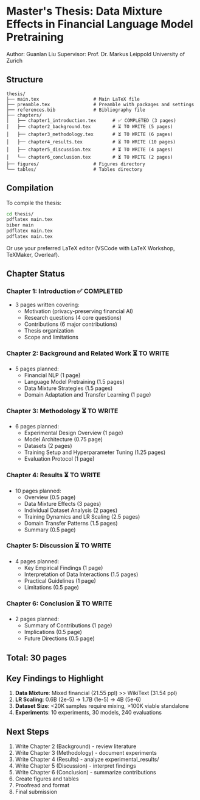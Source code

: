 # Master's Thesis: Data Mixture Effects in Financial Language Model Pretraining

Author: Guanlan Liu
Supervisor: Prof. Dr. Markus Leippold
University of Zurich

## Structure

```
thesis/
├── main.tex                    # Main LaTeX file
├── preamble.tex                # Preamble with packages and settings
├── references.bib              # Bibliography file
├── chapters/
│   ├── chapter1_introduction.tex      # ✅ COMPLETED (3 pages)
│   ├── chapter2_background.tex        # ⏳ TO WRITE (5 pages)
│   ├── chapter3_methodology.tex       # ⏳ TO WRITE (6 pages)
│   ├── chapter4_results.tex           # ⏳ TO WRITE (10 pages)
│   ├── chapter5_discussion.tex        # ⏳ TO WRITE (4 pages)
│   └── chapter6_conclusion.tex        # ⏳ TO WRITE (2 pages)
├── figures/                    # Figures directory
└── tables/                     # Tables directory
```

## Compilation

To compile the thesis:

```bash
cd thesis/
pdflatex main.tex
biber main
pdflatex main.tex
pdflatex main.tex
```

Or use your preferred LaTeX editor (VSCode with LaTeX Workshop, TeXMaker, Overleaf).

## Chapter Status

### Chapter 1: Introduction ✅ COMPLETED
- 3 pages written covering:
  - Motivation (privacy-preserving financial AI)
  - Research questions (4 core questions)
  - Contributions (6 major contributions)
  - Thesis organization
  - Scope and limitations

### Chapter 2: Background and Related Work ⏳ TO WRITE
- 5 pages planned:
  - Financial NLP (1 page)
  - Language Model Pretraining (1.5 pages)
  - Data Mixture Strategies (1.5 pages)
  - Domain Adaptation and Transfer Learning (1 page)

### Chapter 3: Methodology ⏳ TO WRITE
- 6 pages planned:
  - Experimental Design Overview (1 page)
  - Model Architecture (0.75 page)
  - Datasets (2 pages)
  - Training Setup and Hyperparameter Tuning (1.25 pages)
  - Evaluation Protocol (1 page)

### Chapter 4: Results ⏳ TO WRITE
- 10 pages planned:
  - Overview (0.5 page)
  - Data Mixture Effects (3 pages)
  - Individual Dataset Analysis (2 pages)
  - Training Dynamics and LR Scaling (2.5 pages)
  - Domain Transfer Patterns (1.5 pages)
  - Summary (0.5 page)

### Chapter 5: Discussion ⏳ TO WRITE
- 4 pages planned:
  - Key Empirical Findings (1 page)
  - Interpretation of Data Interactions (1.5 pages)
  - Practical Guidelines (1 page)
  - Limitations (0.5 page)

### Chapter 6: Conclusion ⏳ TO WRITE
- 2 pages planned:
  - Summary of Contributions (1 page)
  - Implications (0.5 page)
  - Future Directions (0.5 page)

## Total: 30 pages

## Key Findings to Highlight

1. **Data Mixture**: Mixed financial (21.55 ppl) >> WikiText (31.54 ppl)
2. **LR Scaling**: 0.6B (2e-5) → 1.7B (1e-5) → 4B (5e-6)
3. **Dataset Size**: <20K samples require mixing, >100K viable standalone
4. **Experiments**: 10 experiments, 30 models, 240 evaluations

## Next Steps

1. Write Chapter 2 (Background) - review literature
2. Write Chapter 3 (Methodology) - document experiments
3. Write Chapter 4 (Results) - analyze experimental_results/
4. Write Chapter 5 (Discussion) - interpret findings
5. Write Chapter 6 (Conclusion) - summarize contributions
6. Create figures and tables
7. Proofread and format
8. Final submission